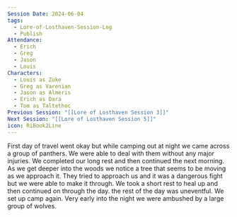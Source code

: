 ```yaml
---
Session Date: 2024-06-04
tags:
  - Lore-of-Losthaven-Session-Log
  - Publish
Attendance:
  - Erich
  - Greg
  - Jason
  - Louis
Characters:
  - Louis as Zuke
  - Greg as Varenian
  - Jason as Almeris
  - Erich as Dara
  - Tom as Taltethoc
Previous Session: "[[Lore of Losthaven Session 3]]"
Next Session: "[[Lore of Losthaven Session 5]]"
icon: RiBook2Line
---
```

First day of travel went okay but while camping out at night we came across a group of panthers. We were able to deal with them without any major injuries. We completed our long rest and then continued the next morning. As we get deeper into the woods we notice a tree that seems to be moving as we approach it. They tried to approach us and it was a dangerous fight but we were able to make it through. We took a short rest to heal up and then continued on through the day. the rest of the day was uneventful. We set up camp again. Very early into the night we were ambushed by a large group of wolves. 


